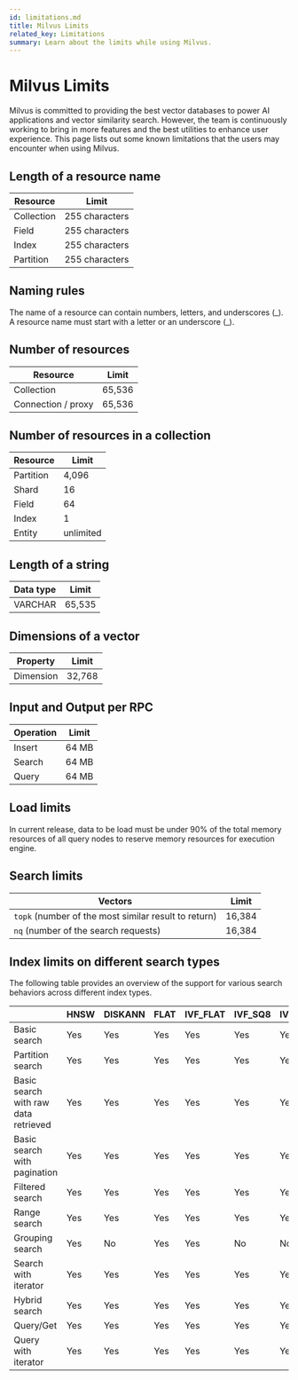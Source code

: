 ```yaml
---
id: limitations.md
title: Milvus Limits
related_key: Limitations
summary: Learn about the limits while using Milvus.
---
```

# Milvus Limits

Milvus is committed to providing the best vector databases to power AI applications and vector similarity search. However, the team is continuously working to bring in more features and the best utilities to enhance user experience. This page lists out some known limitations that the users may encounter when using Milvus.

## Length of a resource name

| Resource      | Limit  |
| ----------- | ----------- |
| Collection      | 255 characters      |
| Field   | 255 characters        |
| Index   | 255 characters       |
| Partition   | 255  characters      |

## Naming rules

The name of a resource can contain numbers, letters, and underscores (\_\). A resource name must start with a letter or an underscore (\_\).

## Number of resources

| Resource      | Limit |
| ----------- | ----------- |
| Collection     | 65,536       |
| Connection / proxy   | 65,536        |

## Number of resources in a collection

| Resource     | Limit|
| ----------- | ----------- |
| Partition      | 4,096       |
| Shard   | 16        |
| Field   | 64        |
| Index   | 1        |
| Entity   | unlimited        |

## Length of a string 
| Data type      | Limit  |
| ----------- | ----------- |
| VARCHAR      | 65,535       |



## Dimensions of a vector
| Property      | Limit |
| ----------- | ----------- |
| Dimension      | 32,768       |

## Input and Output per RPC
| Operation      | Limit |
| ----------- | ----------- |
| Insert      | 64 MB    |
| Search   | 64 MB     |
| Query   | 64 MB      |

## Load limits
In current release, data to be load must be under 90% of the total memory resources of all query nodes to reserve memory resources for execution engine.

## Search limits
| Vectors      | Limit |
| ----------- | ----------- |
| <code>topk</code> (number of the most similar result to return)   | 16,384       |
| <code>nq</code> (number of the search requests)    | 16,384       |

## Index limits on different search types

The following table provides an overview of the support for various search behaviors across different index types.

|                                      | HNSW | DISKANN | FLAT | IVF_FLAT | IVF_SQ8 | IVF_PQ | SCANN | GPU_IFV_FLAT | GPU_IVF_PQ | GPU_CAGRA | GPU_BRUTE_FORCE | SPARSE_INVERTED_INDEX | SPARSE_WAND         | BIN_FLAT | BIN_IVF_FLAT |
|--------------------------------------|------|---------|------|----------|---------|--------|-------|--------------|------------|-----------|-----------------|-----------------------|---------------------|----------|--------------|
| Basic search                         | Yes  | Yes     | Yes  | Yes      | Yes     | Yes    | Yes   | Yes          | Yes        | Yes       | Yes             | Yes                   | Yes                 | Yes      | Yes          |
| Partition search                     | Yes  | Yes     | Yes  | Yes      | Yes     | Yes    | Yes   | Yes          | Yes        | Yes       | Yes             | Yes                   | Yes                 | Yes      | Yes          |
| Basic search with raw data retrieved | Yes  | Yes     | Yes  | Yes      | Yes     | Yes    | Yes   | Yes          | Yes        | Yes       | Yes             | Yes                   | Yes                 | Yes      | Yes          |
| Basic search with pagination         | Yes  | Yes     | Yes  | Yes      | Yes     | Yes    | Yes   | Yes          | Yes        | Yes       | Yes             | Yes                   | Yes                 | Yes      | Yes          |
| Filtered search                      | Yes  | Yes     | Yes  | Yes      | Yes     | Yes    | Yes   | Yes          | Yes        | Yes       | Yes             | Yes                   | Yes                 | Yes      | Yes          |
| Range search                         | Yes  | Yes     | Yes  | Yes      | Yes     | Yes    | Yes   | No           | No         | No        | No              | No                    | No                  | Yes      | Yes          |
| Grouping search                      | Yes  | No      | Yes  | Yes      | No      | No     | No    | No           | No         | No        | No              | No                    | No                  | No       | No           |
| Search with iterator                 | Yes  | Yes     | Yes  | Yes      | Yes     | Yes    | Yes   | No           | No         | No        | No              | No                    | No                  | No       | No           |
| Hybrid search                        | Yes  | Yes     | Yes  | Yes      | Yes     | Yes    | Yes   | Yes          | Yes        | Yes       | Yes             | Yes(Only RRFRanker)   | Yes(Only RRFRanker) | Yes      | Yes          |
| Query/Get                            | Yes  | Yes     | Yes  | Yes      | Yes     | Yes    | Yes   | Yes          | Yes        | Yes       | Yes             | Yes                   | Yes                 | Yes      | Yes          |
| Query with iterator                  | Yes  | Yes     | Yes  | Yes      | Yes     | Yes    | Yes   | No           | No         | No        | No              | Yes                   | Yes                 | Yes      | Yes          |
